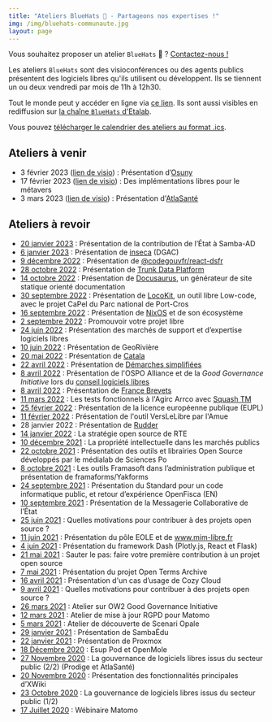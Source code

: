```yaml
---
title: "Ateliers BlueHats 🧢 - Partageons nos expertises !"
img: /img/bluehats-communaute.jpg
layout: page
---
```


<div class="fr-highlight">
  <p>Vous souhaitez proposer un atelier <code>BlueHats</code> 🧢 ?  <a href="mailto:logiciels-libres@data.gouv.fr">Contactez-nous !</a></p>
</div>

Les ateliers `BlueHats` sont des visioconférences ou des agents publics présentent des logiciels libres qu'ils utilisent ou développent.  Ils se tiennent un ou deux vendredi par mois de 11h à 12h30.

Tout le monde peut y accéder en ligne via [ce lien](https://webinaire.numerique.gouv.fr//meeting/signin/362/creator/369/hash/84c9902a44b481830388d5d69c808eb669da0a5b).  Ils sont aussi visibles en rediffusion sur [la chaîne `BlueHats` d'Etalab](https://tube.numerique.gouv.fr/a/logicielslibres/video-channels).

Vous pouvez [télécharger le calendrier des ateliers au format .ics](https://git.sr.ht/~etalab/logiciels-libres/blob/master/evenements/ateliers-bluehats.ics).

## Ateliers à venir

- 3 février 2023 ([lien de visio](https://webinaire.numerique.gouv.fr//meeting/signin/362/creator/369/hash/84c9902a44b481830388d5d69c808eb669da0a5b)) : Présentation d’[Osuny](https://www.osuny.org/)
- 17 février 2023 ([lien de visio](https://webinaire.numerique.gouv.fr//meeting/signin/362/creator/369/hash/84c9902a44b481830388d5d69c808eb669da0a5b)) : Des implémentations libres pour le métavers
- 3 mars 2023 ([lien de visio](https://webinaire.numerique.gouv.fr//meeting/signin/362/creator/369/hash/84c9902a44b481830388d5d69c808eb669da0a5b)) : Présentation d'[AtlaSanté](https://www.atlasante.fr)

## Ateliers à revoir

- [20 janvier 2023](/ataliers/samba-ad) : Présentation de la contribution de l’État à Samba-AD
- [6 janvier 2023](/ateliers/inseca) : Présentation de [inseca](https://github.com/DGAC/inseca) (DGAC)
- [9 décembre 2022](/ateliers/react-dsfr) : Présentation de [@codegouvfr/react-dsfr](https://github.com/codegouvfr/react-dsfr)
- [28 octobre 2022](/ateliers/tdp) : Présentation de [Trunk Data Platform](https://github.com/TOSIT-IO/TDP)
- [14 octobre 2022](/ateliers/docusaurus) : Présentation de [Docusaurus](https://docusaurus.io/), un générateur de site statique orienté documentation
- [30 septembre 2022](/ateliers/locokit) : Présentation de [LocoKit](https://locokit.io/), un outil libre Low-code, avec le projet CaPel du Parc national de Port-Cros
- [16 septembre 2022](/ateliers/nixos) : Présentation de [NixOS](https://nixos.org/) et de son écosystème
- [2 septembre 2022](/ateliers/promouvoir-votre-projet-libre) : Promouvoir votre projet libre
- [24 juin 2022](/ateliers/sll) : Présentation des marchés de support et d’expertise logiciels libres
- [10 juin 2022](/ateliers/georiviere) : Présentation de GeoRivière
- [20 mai 2022](/ateliers/catala) : Présentation de [Catala](https://catala-lang.org)
- [22 avril 2022](/ateliers/demarches-simplifiees) : Présentation de [Démarches simplifiées](https://github.com/betagouv/demarches-simplifiees.fr/)
- [8 avril 2022](/ateliers/ospo-alliance-good-governance-initiative) : Présentation de l'OSPO Alliance et de la *Good Governance Initiative* lors du [conseil logiciels libres](https://man.sr.ht/~etalab/logiciels-libres/conseil-logiciels-libres.md)
- [8 avril 2022](/ateliers/france-brevets) : Présentation de [France Brevets](https://www.francebrevets.com/)
- [11 mars 2022](/ateliers/squash-tm) : Les tests fonctionnels à l'Agirc Arrco avec [Squash TM](https://sill.etalab.gouv.fr/fr/software?id=137)
- [25 février 2022](/ateliers/eupl) : Présentation de la licence européenne publique (EUPL)
- [11 février 2022](/ateliers/amue-verslelibre) : Présentation de l'outil VersLeLibre par l'Amue
- 28 janvier 2022 : Présentation de [Rudder](https://sill.etalab.gouv.fr/fr/software?id=164)
- [14 janvier 2022](/ateliers/rte) : La stratégie open source de RTE
- [10 décembre 2021](/ateliers/propriete-intellectuelle-marches-publics) : La propriété intellectuelle dans les marchés publics
- [22 octobre 2021](/ateliers/medialab-sciences-po) : Présentation des outils et librairies Open Source développés par le médialab de Sciences Po
- [8 octobre 2021](/ateliers/outils-framasoft-administration-publique-yakforms) : Les outils Framasoft dans l’administration publique et présentation de framaforms/Yakforms
- [24 septembre 2021](/ateliers/standard-code-informatique-public-openfisca) : Présentation du Standard pour un code informatique public, et retour d’expérience OpenFisca (EN)
- [10 septembre 2021](/ateliers/messagerie-collaborative-etat) : Présentation de la Messagerie Collaborative de l’État
- [25 juin 2021](/ateliers/motivation-contributions-open-source) : Quelles motivations pour contribuer à des projets open source ?
- [11 juin 2021](/ateliers/pole-eole-mim-libre) : Présentation du pôle EOLE et de www.mim-libre.fr
- [4 juin 2021](/ateliers/framework-dash) : Présentation du framework Dash (Plotly.js, React et Flask)
- [21 mai 2021](/ateliers/premiere-contribution-projet-open-source) : Sauter le pas: faire votre première contribution à un projet open source
- [7 mai 2021](/ateliers/open-terms-archive) : Présentation du projet Open Terms Archive
- [16 avril 2021](/ateliers/cozy-cloud) : Présentation d'un cas d’usage de Cozy Cloud
- [9 avril 2021](/ateliers/motivation-contributions-open-source) : Quelles motivations pour contribuer à des projets open source ?
- [26 mars 2021](/ateliers/ow2-good-governance-initiative) : Atelier sur OW2 Good Governance Initiative
- [12 mars 2021](/ateliers/matomo) : Atelier de mise à jour RGPD pour Matomo
- [5 mars 2021](/ateliers/scenari-opale) : Atelier de découverte de Scenari Opale
- [29 janvier 2021](/ateliers/sambaedu) : Présentation de SambaÉdu
- [22 janvier 2021](/ateliers/proxmox) : Présentation de Proxmox
- [18 Décembre 2020](/ateliers/esup-pod-openmole) : Esup Pod et OpenMole
- [27 Novembre 2020](/ateliers/exemples-gouvernance-logiciels-libres-secteur-public) : La gouvernance de logiciels libres issus du secteur public (2/2) (Prodige et AtlaSanté)
- [20 Novembre 2020](/ateliers/xwiki) : Présentation des fonctionnalités principales d’XWiki
- [23 Octobre 2020](/ateliers/exemples-gouvernance-logiciels-libres-secteur-public) : La gouvernance de logiciels libres issus du secteur public (1/2)
- [17 Juillet 2020](/ateliers/matomo) : Wébinaire Matomo
